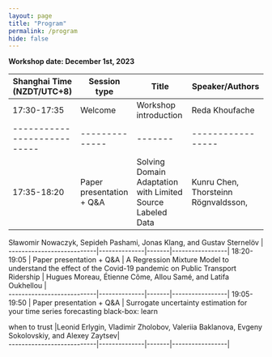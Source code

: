 ```yaml
---
layout: page
title: "Program"
permalink: /program
hide: false
---
```


**Workshop date: December 1st, 2023**

Shanghai Time (NZDT/UTC+8) | Session type | Title | Speaker/Authors | 
---------------------------|--------------|-------|-----------------|
 17:30-17:35 | Welcome | Workshop introduction	 | Reda Khoufache |   
 ---------------------------|--------------|-------|-----------------|
 17:35-18:20 | Paper presentation + Q&A | Solving Domain Adaptation with Limited Source Labeled Data	 | Kunru Chen, Thorsteinn Rögnvaldsson,
Sławomir Nowaczyk, Sepideh Pashami,
Jonas Klang, and Gustav Sternelöv |   
 ---------------------------|--------------|-------|-----------------|
18:20-19:05 | Paper presentation + Q&A | A Regression Mixture Model to understand the effect of the Covid-19 pandemic on
Public Transport Ridership	 | Hugues Moreau, Étienne Côme, Allou
Samé, and Latifa Oukhellou |   
 ---------------------------|--------------|-------|-----------------|
 19:05-19:50 | Paper presentation + Q&A | Surrogate uncertainty estimation for your time series forecasting black-box: learn

when to trust	 |Leonid Erlygin, Vladimir Zholobov,
Valeriia Baklanova, Evgeny
Sokolovskiy, and Alexey Zaytsev|   
 ---------------------------|--------------|-------|-----------------|
